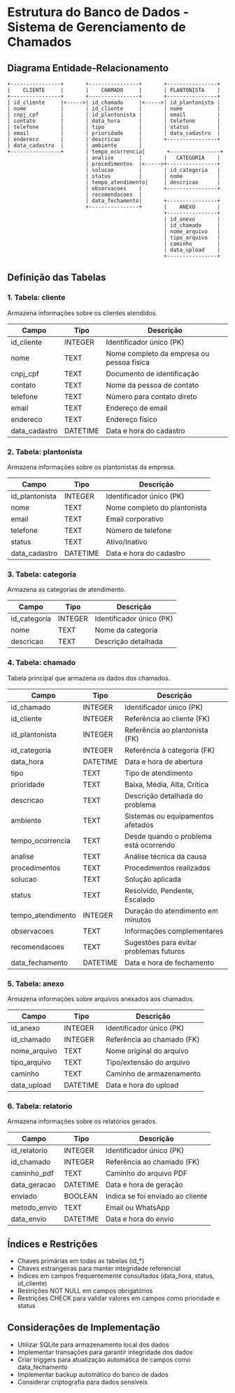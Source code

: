 # Estrutura do Banco de Dados - Sistema de Gerenciamento de Chamados

## Diagrama Entidade-Relacionamento

```
+----------------+       +----------------+       +----------------+
|    CLIENTE     |       |    CHAMADO     |       | PLANTONISTA    |
+----------------+       +----------------+       +----------------+
| id_cliente     |<----->| id_chamado     |<----->| id_plantonista |
| nome           |       | id_cliente     |       | nome           |
| cnpj_cpf       |       | id_plantonista |       | email          |
| contato        |       | data_hora      |       | telefone       |
| telefone       |       | tipo           |       | status         |
| email          |       | prioridade     |       | data_cadastro  |
| endereco       |       | descricao      |       +----------------+
| data_cadastro  |       | ambiente       |
+----------------+       | tempo_ocorrencia|       +----------------+
                         | analise        |       |   CATEGORIA    |
                         | procedimentos  |<----->+----------------+
                         | solucao        |       | id_categoria   |
                         | status         |       | nome           |
                         | tempo_atendimento|     | descricao      |
                         | observacoes    |       +----------------+
                         | recomendacoes  |
                         | data_fechamento|       +----------------+
                         +----------------+       |    ANEXO       |
                                                  +----------------+
                                                  | id_anexo       |
                                                  | id_chamado     |
                                                  | nome_arquivo   |
                                                  | tipo_arquivo   |
                                                  | caminho        |
                                                  | data_upload    |
                                                  +----------------+
```

## Definição das Tabelas

### 1. Tabela: cliente
Armazena informações sobre os clientes atendidos.

| Campo         | Tipo         | Descrição                                |
|---------------|--------------|------------------------------------------|
| id_cliente    | INTEGER      | Identificador único (PK)                 |
| nome          | TEXT         | Nome completo da empresa ou pessoa física|
| cnpj_cpf      | TEXT         | Documento de identificação               |
| contato       | TEXT         | Nome da pessoa de contato                |
| telefone      | TEXT         | Número para contato direto               |
| email         | TEXT         | Endereço de email                        |
| endereco      | TEXT         | Endereço físico                          |
| data_cadastro | DATETIME     | Data e hora do cadastro                  |

### 2. Tabela: plantonista
Armazena informações sobre os plantonistas da empresa.

| Campo          | Tipo         | Descrição                               |
|----------------|--------------|------------------------------------------|
| id_plantonista | INTEGER      | Identificador único (PK)                |
| nome           | TEXT         | Nome completo do plantonista            |
| email          | TEXT         | Email corporativo                       |
| telefone       | TEXT         | Número de telefone                      |
| status         | TEXT         | Ativo/Inativo                           |
| data_cadastro  | DATETIME     | Data e hora do cadastro                 |

### 3. Tabela: categoria
Armazena as categorias de atendimento.

| Campo         | Tipo         | Descrição                                |
|---------------|--------------|------------------------------------------|
| id_categoria  | INTEGER      | Identificador único (PK)                 |
| nome          | TEXT         | Nome da categoria                        |
| descricao     | TEXT         | Descrição detalhada                      |

### 4. Tabela: chamado
Tabela principal que armazena os dados dos chamados.

| Campo             | Tipo         | Descrição                                |
|-------------------|--------------|------------------------------------------|
| id_chamado        | INTEGER      | Identificador único (PK)                 |
| id_cliente        | INTEGER      | Referência ao cliente (FK)               |
| id_plantonista    | INTEGER      | Referência ao plantonista (FK)           |
| id_categoria      | INTEGER      | Referência à categoria (FK)              |
| data_hora         | DATETIME     | Data e hora de abertura                  |
| tipo              | TEXT         | Tipo de atendimento                      |
| prioridade        | TEXT         | Baixa, Média, Alta, Crítica              |
| descricao         | TEXT         | Descrição detalhada do problema          |
| ambiente          | TEXT         | Sistemas ou equipamentos afetados        |
| tempo_ocorrencia  | TEXT         | Desde quando o problema está ocorrendo   |
| analise           | TEXT         | Análise técnica da causa                 |
| procedimentos     | TEXT         | Procedimentos realizados                 |
| solucao           | TEXT         | Solução aplicada                         |
| status            | TEXT         | Resolvido, Pendente, Escalado            |
| tempo_atendimento | INTEGER      | Duração do atendimento em minutos        |
| observacoes       | TEXT         | Informações complementares               |
| recomendacoes     | TEXT         | Sugestões para evitar problemas futuros  |
| data_fechamento   | DATETIME     | Data e hora de fechamento                |

### 5. Tabela: anexo
Armazena informações sobre arquivos anexados aos chamados.

| Campo         | Tipo         | Descrição                                |
|---------------|--------------|------------------------------------------|
| id_anexo      | INTEGER      | Identificador único (PK)                 |
| id_chamado    | INTEGER      | Referência ao chamado (FK)               |
| nome_arquivo  | TEXT         | Nome original do arquivo                 |
| tipo_arquivo  | TEXT         | Tipo/extensão do arquivo                 |
| caminho       | TEXT         | Caminho de armazenamento                 |
| data_upload   | DATETIME     | Data e hora do upload                    |

### 6. Tabela: relatorio
Armazena informações sobre os relatórios gerados.

| Campo         | Tipo         | Descrição                                |
|---------------|--------------|------------------------------------------|
| id_relatorio  | INTEGER      | Identificador único (PK)                 |
| id_chamado    | INTEGER      | Referência ao chamado (FK)               |
| caminho_pdf   | TEXT         | Caminho do arquivo PDF                   |
| data_geracao  | DATETIME     | Data e hora de geração                   |
| enviado       | BOOLEAN      | Indica se foi enviado ao cliente         |
| metodo_envio  | TEXT         | Email ou WhatsApp                        |
| data_envio    | DATETIME     | Data e hora do envio                     |

## Índices e Restrições

- Chaves primárias em todas as tabelas (id_*)
- Chaves estrangeiras para manter integridade referencial
- Índices em campos frequentemente consultados (data_hora, status, id_cliente)
- Restrições NOT NULL em campos obrigatórios
- Restrições CHECK para validar valores em campos como prioridade e status

## Considerações de Implementação

- Utilizar SQLite para armazenamento local dos dados
- Implementar transações para garantir integridade dos dados
- Criar triggers para atualização automática de campos como data_fechamento
- Implementar backup automático do banco de dados
- Considerar criptografia para dados sensíveis
